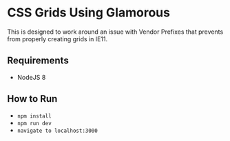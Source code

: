 # CSS Grids Using Glamorous

This is designed to work around an issue with Vendor Prefixes that prevents from properly creating grids in IE11.

## Requirements

* NodeJS 8

## How to Run

* `npm install`
* `npm run dev`
* `navigate to localhost:3000`